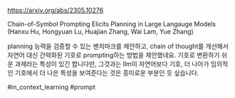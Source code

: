 https://arxiv.org/abs/2305.10276

Chain-of-Symbol Prompting Elicits Planning in Large Langauge Models (Hanxu Hu, Hongyuan Lu, Huajian Zhang, Wai Lam, Yue Zhang)

planning 능력을 검증할 수 있는 벤치마크를 제안하고, chain of thought를 개선해서 자연어 대신 간략화된 기호로 prompting하는 방법을 제안했네요. 기호로 변환하기 쉬운 과제라는 특성이 있긴 합니다만, 그것과는 llm이 자연어보다 기호, 더 나아가 임의적인 기호에서 더 나은 특성을 보여준다는 것은 흥미로운 부분인 듯 싶습니다.

#in_context_learning #prompt 